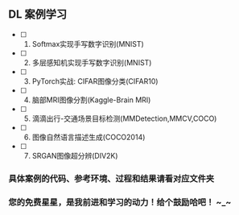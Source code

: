 ## DL 案例学习
- [ ] 1. Softmax实现手写数字识别(MNIST)
- [ ] 2. 多层感知机实现手写数字识别(MNIST)
- [ ] 3. PyTorch实战: CIFAR图像分类(CIFAR10)
- [ ] 4. 脑部MRI图像分割(Kaggle-Brain MRI)
- [ ] 5. 滴滴出行-交通场景目标检测(MMDetection,MMCV,COCO)

- [ ] 6. 图像自然语言描述生成(COCO2014)
- [ ] 7. SRGAN图像超分辨(DIV2K)





### 具体案例的代码、参考环境、过程和结果请看对应文件夹

### 您的免费星星，是我前进和学习的动力！给个鼓励哈吧！ ~_~
